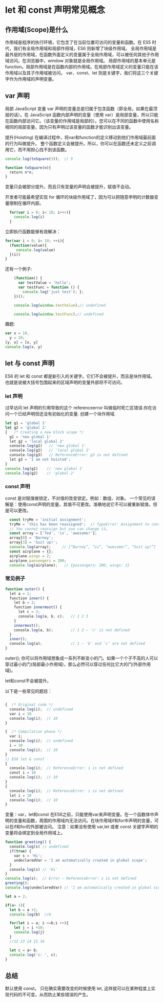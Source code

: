 # let 和 const 声明常见概念

## 作用域(Scope)是什么

作用域是程序的执行环境，它包含了在当前位置可访问的变量和函数。在 ES5 时代，我们有全局作用域和局部作用域，ES6 则新增了块级作用域。
全局作用域是最外层的作用域，在函数外面定义的变量属于全局作用域，可以被任何其他子作用域访问。在浏览器中，window 对象就是全局作用域。
局部作用域的基本单元是 function。局部作用域是在函数内部的作用域。在局部作用域定义的变量只能在该作用域以及其子作用域被访问。
var、const、let 则是关键字，我们将这三个关键字作为作用域的声明变量。

## var 声明

局部 JavaScript 变量
 var 声明的变量总是归属于包含函数（即全局，如果在最顶层的话）。在 JavaScript 函数内部声明的变量（使用 var）是局部变量，所以只能在函数内部访问它。（该变量的作用域是局部的）。您可以在不同的函数中使用名称相同的局部变量，因为只有声明过该变量的函数才能识别出该变量。

提升(Hoisting)
在编译过程中，将var和function的定义移动到他们作用域最前面的行为叫做提升。
整个函数定义会被提升。所以，你可以在函数还未定义之前调用它，而不用担心找不到该函数。

```js
console.log(toSquare(3));  // 9

function toSquare(n){
  return n*n;
}
```

变量只会被部分提升。而且只有变量的声明会被提升，赋值不会动。

开发者可能最希望实现 for 循环的块级作用域了，因为可以把随意申明的计数器变量限制在循环内部。

```js
  for(var i = 0; i< 10; i++>){
    console.log(i)
  }
```

立即执行函数能够有效解决：

```js
for(var i = 0; i< 10; ++i){
  (function(value){
     console.log(value)
  }(i))
}
```

还有一个例子:

```js
    (function() {
      var testValue = 'hello';
      var testFunc = function () {
        console.log('just test'); };
    })();

    console.log(window.testValue);// undefined

    console.log(window.testFunc);// undefined
```

趣题:

```js
var x = 10,
  y = 20;
[y, x] = [x, y]
console.log(x, y)
```

## let 与 const 声明

ES6 的 let 和 const 都是新引入的关键字。它们不会被提升，而且是块作用域。也就是说被大括号包围起来的区域声明的变量外部将不可访问。

### let 声明

过早访问 let 声明的引用导致的这个 referenceerror 叫做临时死亡区错误.你在访问一个已经声明但还没有初始化的变量. 创建一个块作用域.

```js
let g1 = 'global 1'
let g2 = 'global 2'
{   /* Creating a new block scope */
  g1 = 'new global 1'
  let g2 = 'local global 2'
  console.log(g1)   // 'new global 1'
  console.log(g2)   // 'local global 2'
  console.log(g3)   // ReferenceError: g3 is not defined
  let g3 = 'I am not hoisted';
}
console.log(g1)    // 'new global 1'
console.log(g2)    // 'global 2'
```

### const 声明

const 是对赋值做锁定，不对值的改变锁定。例如：数组、对象。
一个常见的误解是：使用const声明的变量，其值不可更改。准确地说它不可以被重新赋值，但是可以更改。

```js
  const tryMe = 'initial assignment';
  tryMe = 'this has been reassigned';  // TypeError: Assignment to constant variable.
  // You cannot reassign but you can change it…
  const array = ['Ted', 'is', 'awesome!'];
  array[0] = 'Barney';
  array[3] = 'Suit up!';
  console.log(array);     // [“Barney”, “is”, “awesome!”, “Suit up!”]
  const airplane = {};
  airplane.wings = 2;
  airplane.passengers = 200;
  console.log(airplane);   // {passengers: 200, wings: 2}
```

### 常见例子

```js
function outer() {
  let a = 1;
  function inner() {
    let b = 2;
    function innermost() {
      let c = 3;
      console.log(a, b, c);   // 1 2 3
    }
    innermost();
    console.log(a, b);        // 1 2 — 'c' is not defined
  }
  inner();
  console.log(a);             // 1 — 'b' and 'c' are not defined
}
```

outer();
你可以将作用域想象成一系列不断变小的门。如果一个个子不高的人可以穿过最小的门(局部最小作用域)，那么必然可以穿过任何比它大的门(外部作用域)。

let和const不会被提升。

以下是一些常见的题目：

```js

{  /* Original code */
  console.log(i);  // undefined
  var i = 10
  console.log(i);  // 10
}

{  /* Compilation phase */
  var i;
  console.log(i);  // undefined
  i = 10
  console.log(i);  // 10
}
// ES6 let & const
{
  console.log(i);  // ReferenceError: i is not defined
  const i = 10
  console.log(i);  // 10
}
{
  console.log(i);  // ReferenceError: i is not defined
  let i = 10
  console.log(i);  // 10
}
```

变量：var，let和const
在ES6之前，只能使用var来声明变量。在一个函数体中声明的变量和函数，周围的作用域内无法访问。在块作用域if和for中声明的变量，可以在if和for的外部被访问。
注意：如果没有使用 var,let 或者 const 关键字声明的变量将会绑定到全局作用域上。

```js
function greeting() {
  console.log(s) // undefined
  if(true) {
    var s = 'Hi';
    undeclaredVar = 'I am automatically created in global scope';
  }
  console.log(s) // 'Hi'
}
console.log(s);  // Error — ReferenceError: s is not defined
greeting();
console.log(undeclaredVar) // 'I am automatically created in global scope'
```

```js
let a = 2;

if(a> 1){
  let b = a +1;
  console.log(b)  //6

  for(let i = a; i <=b;i ++){
    let j = i +10;
    console.log(j)
  }
  //12 13 14 15 16

  let c = a+ b;
  console.log('c: ', c);
}
```

## 总结

  默认使用 const， 只在确实需要改变的时候使用 let, 这样就可以在某种程度上实现代码的不可变。从而防止某些错误的产生。
